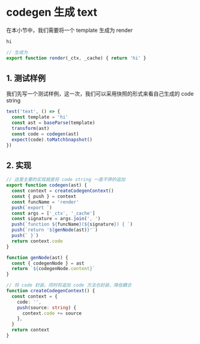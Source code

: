 # codegen 生成 text

在本小节中，我们需要将一个 template 生成为 render

```html
hi
```

```ts
// 生成为
export function render(_ctx, _cache) { return 'hi' }
```

## 1. 测试样例

我们先写一个测试样例，这一次，我们可以采用快照的形式来看自己生成的 code string

```ts
test('text', () => {
  const template = 'hi'
  const ast = baseParse(template)
  transform(ast)
  const code = codegen(ast)
  expect(code).toMatchSnapshot()
})
```

## 2. 实现

```ts
// 这里主要的实现就是将 code string 一直不停的追加
export function codegen(ast) {
  const context = createCodegenContext()
  const { push } = context
  const funcName = 'render'
  push(`export `)
  const args = ['_ctx', '_cache']
  const signature = args.join(', ')
  push(`function ${funcName}(${signature}) { `)
  push(`return '${genNode(ast)}'`)
  push(` }`)
  return context.code
}

function genNode(ast) {
  const { codegenNode } = ast
  return `${codegenNode.content}`
}

// 将 code 封装，同时将追加 code 方法也封装，降低耦合
function createCodegenContext() {
  const context = {
    code: '',
    push(source: string) {
      context.code += source
    },
  }
  return context
}
```


